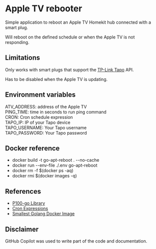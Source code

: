 
# Apple TV rebooter

Simple application to reboot an Apple TV Homekit hub connected with a smart plug.

Will reboot on the defined schedule or when the Apple TV is not responding.

## Limitations

Only works with smart plugs that support the [TP-Link Tapo](https://www.tapo.com/) API.

Has to be disabled when the Apple TV is updating.

## Environment variables

ATV_ADDRESS: address of the Apple TV\
PING_TIME: time in seconds to run ping command\
CRON: Cron schedule expression\
TAPO_IP: IP of your Tapo device\
TAPO_USERNAME: Your Tapo username\
TAPO_PASSWORD: Your Tapo password

## Docker reference

 * docker build -t go-apt-reboot . --no-cache
 * docker run --env-file ./.env go-apt-reboot
 * docker rm -f $(docker ps -aq)
 * docker rmi $(docker images -q)

## References

 * [P100-go Library](https://github.com/artemvang/p100-go)
 * [Cron Expressions](https://crontab.guru/every-day-at-2am)
 * [Smallest Golang Docker Image](https://klotzandrew.com/blog/smallest-golang-docker-image)
 
## Disclaimer

GitHub Copilot was used to write part of the code and documentation.
